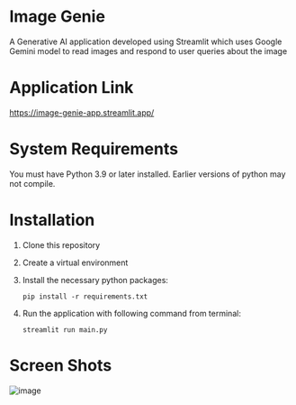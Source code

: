 # Image Genie
A Generative AI application developed using Streamlit which uses Google Gemini model to read images and respond to user queries about the image

# Application Link
https://image-genie-app.streamlit.app/

# System Requirements
You must have Python 3.9 or later installed. Earlier versions of python may not compile.

# Installation
1.  Clone this repository
2. Create a virtual environment
3. Install the necessary python packages:

   `pip install -r requirements.txt`
5. Run the application with following command from terminal:

   `streamlit run main.py`

# Screen Shots
![image](https://github.com/mzeeshanaltaf/genai-image-genie-streamlit/assets/154883001/4457e632-8295-47be-9f2d-a5e4d0059020)
